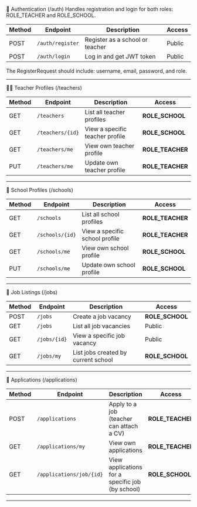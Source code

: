 🔐 Authentication (/auth)
Handles registration and login for both roles: ROLE_TEACHER and ROLE_SCHOOL.

| Method | Endpoint         | Description                     | Access |
| ------ | ---------------- | ------------------------------- | ------ |
| POST   | `/auth/register` | Register as a school or teacher | Public |
| POST   | `/auth/login`    | Log in and get JWT token        | Public |

The RegisterRequest should include: username, email, password, and role.

---

👨‍🏫 Teacher Profiles (/teachers)

| Method | Endpoint         | Description                     | Access            |
| ------ | ---------------- | ------------------------------- | ----------------- |
| GET    | `/teachers`      | List all teacher profiles       | **ROLE\_SCHOOL**  |
| GET    | `/teachers/{id}` | View a specific teacher profile | **ROLE\_SCHOOL**  |
| GET    | `/teachers/me`   | View own teacher profile        | **ROLE\_TEACHER** |
| PUT    | `/teachers/me`   | Update own teacher profile      | **ROLE\_TEACHER** |

---

🏫 School Profiles (/schools)

| Method | Endpoint        | Description                    | Access            |
| ------ | --------------- | ------------------------------ | ----------------- |
| GET    | `/schools`      | List all school profiles       | **ROLE\_TEACHER** |
| GET    | `/schools/{id}` | View a specific school profile | **ROLE\_TEACHER** |
| GET    | `/schools/me`   | View own school profile        | **ROLE\_SCHOOL**  |
| PUT    | `/schools/me`   | Update own school profile      | **ROLE\_SCHOOL**  |

---

📄 Job Listings (/jobs)

| Method | Endpoint     | Description                         | Access           |
| ------ | ------------ | ----------------------------------- | ---------------- |
| POST   | `/jobs`      | Create a job vacancy                | **ROLE\_SCHOOL** |
| GET    | `/jobs`      | List all job vacancies              | Public           |
| GET    | `/jobs/{id}` | View a specific job vacancy         | Public           |
| GET    | `/jobs/my`   | List jobs created by current school | **ROLE\_SCHOOL** |

---

📨 Applications (/applications)

| Method | Endpoint                 | Description                                      | Access            |
| ------ | ------------------------ | ------------------------------------------------ | ----------------- |
| POST   | `/applications`          | Apply to a job (teacher can attach a CV)         | **ROLE\_TEACHER** |
| GET    | `/applications/my`       | View own applications                            | **ROLE\_TEACHER** |
| GET    | `/applications/job/{id}` | View applications for a specific job (by school) | **ROLE\_SCHOOL**  |

---

